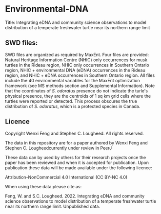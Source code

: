 # Environmental-DNA

Title: Integrating eDNA and community science observations to model distribution of a temperate freshwater turtle near its northern range limit

## SWD files:

SWD files are organized as required by MaxEnt. Four files are provided: Natural Heritage Information Centre (NHIC) only occurrences for musk turtles in the Rideau region, NHIC only occurrences in Southern Ontario region, NHIC + environmental DNA (eDNA) occurrences in the Rideau region, and NHIC + eDNA occurrences in Southern Ontario region. All files include the 40 environmental variables for the  MaxEnt optimization framework (see MS methods section and Supplemental Information). Note that the coordinates of _S. odoratus_ presence do not indicate the turle's physical presence, they are the centroids of 1 sq km grid cells where the turtles were reported or detected. This process obscures the true distribution of _S. odoratus_, which is a protected species in Canada.

## Licence

Copyright Wenxi Feng and Stephen C. Lougheed. All rights reserved.

The data in this repository are for a paper authored by Wenxi Feng and Stephen C. Lougheedcurrently under review in PeerJ 

These data can by used by others for their research projects once the paper has been reviewed and when it is accepted for publication. Upon publication these data will be made available under the following licence:

Attribution-NonCommercial 4.0 International (CC BY-NC 4.0)

When using these data please cite as: 

Feng, W. and S.C. Lougheed. 2022. Integrating eDNA and community science observations to model distribution of a temperate freshwater turtle near its northern range limit. Unpublished data.
